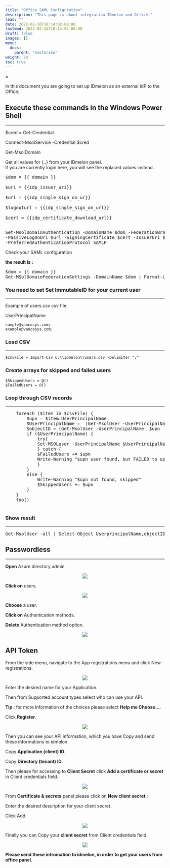 ```yaml
---
title: "Office SAML Configuration"
description: "This page is about integration IDmelon and Office."
lead: ""
date: 2022-02-16T18:14:02-08:00
lastmod: 2022-02-16T18:14:02-08:00
draft: false
images: []
menu:
  docs:
    parent: "ssoforsso"
weight: 29
toc: true
---
```


<div id="_modal" class="modal">
  <span class="close">&times;</span>
  <img class="modal-content" id="img01">
</div>

<p>In this document you are going to set up <span class="code-back">IDmelon</span> as an external IdP to the <span class="code-back">Office</span>.</p>

## Execute these commands in the Windows Power Shell

<hr class="hr-line">

<p><span class="code-back">$cred = Get-Credential</span></p>

<p><span class="code-back">Connect-MsolService -Credential $cred</span></p>

<p>Get-MsolDomain</p>

<p class="note-body">Get all values for <span class="code-back">{..}</span> from your IDmelon panel.</br>
If you are currently login here, you will see the replaced values instead.</p>

<div>
<pre class="code-back">
$dom = {{ domain }} </br>
$uri = {{idp_issuer_uri}} <br>
$url = {{idp_single_sign_on_ur}} <br>
$logouturl = {{idp_single_sign_on_url}} <br>
$cert = {{idp_certificate_download_url}} <br>
</pre>
</div>

<div>
<pre class="code-back">
Set-MsolDomainAuthentication -DomainName $dom -FederationBrandName $dom -Authentication Federated
-PassiveLogOnUri $url -SigningCertificate $cert -IssuerUri $uri -LogOffUri $logouturl
-PreferredAuthenticationProtocol SAMLP</pre>
</div>

<p>Check your SAML configuration</p>

<p style="font-weight:bold;">the result is :</p>

<div>
<pre class="code-back">
$dom = {{ domain }}
Get-MSolDomainFederationSettings -DomainName $dom | Format-List *
</pre>
</div>

### You need to set Set ImmutableID for your current user

<hr class="hr-line">

<p>Example of users.csv csv file:</p>

UserPrincipalName
<div class="code-back">
<code>sample@vancosys.com; </code></br>
<code>example@vancosys.com; </code>
</div>

### Load CSV

<hr class="hr-line">

<div class="code-back">
<code>$csvFile = Import-Csv C:\\idmelon\\users.csv -Delimiter ";"</code>
</div>

### Create arrays for skipped and failed users

<div class="code-back">
<code>$SkippedUsers = @()</code></br>
<code>$FailedUsers = @()</code>
</div>

### Loop through CSV records

<hr class="hr-line">
<pre class="code-back">
    foreach ($item in $csvFile) {
        $upn = $item.UserPrincipalName
        $UserPrincipalName =  (Get-MsolUser -UserPrincipalName  $upn  | select UserPrincipalName).UserPrincipalName
        $objectID = (Get-MsolUser -UserPrincipalName  $upn  | select ObjectId).ObjectId.Guid
        if ($UserPrincipalName) {
            try{
            Set-MSOLuser -UserPrincipalName $UserPrincipalName -ImmutableID $objectID
            } catch {
            $FailedUsers += $upn
            Write-Warning "$upn user found, but FAILED to update."
            }
        }
        else {
            Write-Warning "$upn not found, skipped"
            $SkippedUsers += $upn
        }
    }
    foo()

</pre>

### Show result

<hr class="hr-line">

<pre class="code-back">
Get-MsolUser -all | Select-Object UserprincipalName,objectID,ImmutableID
</pre>

## Passwordless

<hr class="hr-line">

<div class="step-row-container">
  <div class="step-column bullet-container">
    <div class="bullet"></div>
  </div>
  <div class="card-column">
    <div class="step-text" >
      <div class="card-body">
        <p><span style="font-weight:bold;">Open</span> Azure directory admin.</p>
      </div>
    </div>
  </div>
</div>

<div align="center">
    <img src="/images/vendor/sso/office_passless.png" class="doc-img-frame">
</div>

<div class="step-row-container">
  <div class="step-column bullet-container">
    <div class="bullet"></div>
  </div>
  <div class="card-column">
    <div class="step-text" >
      <div class="card-body">
        <p><span style="font-weight:bold;">Click on</span> users.</p>
      </div>
    </div>
  </div>
</div>

<div align="center">
    <img src="/images/vendor/sso/office_passless1.png" class="doc-img-frame">
</div>

<div class="step-row-container">
  <div class="step-column bullet-container">
    <div class="bullet"></div>
  </div>
  <div class="card-column">
    <div class="step-text" >
      <div class="card-body">
        <p><span style="font-weight:bold;">Choose</span> a user.</p>
      </div>
    </div>
  </div>
</div>

<div class="step-row-container">
  <div class="step-column bullet-container">
    <div class="bullet"></div>
  </div>
  <div class="card-column">
    <div class="step-text" >
      <div class="card-body">
        <p><span style="font-weight:bold;">Click on</span> Authentication methods.</p>
      </div>
    </div>
  </div>
</div>

<div class="step-row-container">
  <div class="step-column bullet-container">
    <div class="bullet"></div>
  </div>
  <div class="card-column">
    <div class="step-text" >
      <div class="card-body">
        <p><span style="font-weight:bold;">Delete</span> Authentication method option.</p>
      </div>
    </div>
  </div>
</div>

<div align="center">
    <img src="/images/vendor/sso/office_passless2.png" class="doc-img-frame">
</div>

## API Token

<p>From the side menu, navigate to the <span class="code-back">App registrations</span> menu and click <span class="code-back">New registrations</span>.</p>

<div align="center">
    <img src="/images/vendor/sso/office_token_01.png" class="doc-img-frame">
</div>

<div class="step-row-container">
  <div class="step-column bullet-container">
    <div class="bullet"></div>
  </div>
  <div class="card-column">
    <div class="step-text" >
      <div class="card-body">
        <p>Enter the desired name for your Application.</p>
      </div>
    </div>
  </div>
</div>

<div class="step-row-container">
  <div class="step-column bullet-container">
    <div class="bullet"></div>
  </div>
  <div class="card-column">
    <div class="step-text" >
      <div class="card-body">
        <p>Then from <span class="code-back">Supported account types</span> select who can use your API.</p>
      </div>
    </div>
  </div>
</div>
<div class="mx-3">
<div class="step-row-container">
  <div class="step-column bullet-container">
    <div class="bullet"></div>
  </div>
  <div class="card-column">
    <div class="step-text" >
      <div class="card-body">
        <p><span style="font-weight:bold;">Tip :</span> for more information of the choices please select <span style="font-weight:bold;">Help me Choose...</span>.</p>
      </div>
    </div>
  </div>
</div>
</div>

<div class="step-row-container">
  <div class="step-column bullet-container">
    <div class="bullet"></div>
  </div>
  <div class="card-column">
    <div class="step-text" >
      <div class="card-body">
        <p>Click <span style="font-weight:bold;">Register</span>.</p>
      </div>
    </div>
  </div>
</div>

<div align="center">
    <img src="/images/vendor/sso/office_token_02.png" class="doc-img-frame">
</div>

<p>Then you can see your API information, which you have Copy and send these informations to idmelon.</p>

<div class="step-row-container">
  <div class="step-column bullet-container">
    <div class="bullet"></div>
  </div>
  <div class="card-column">
    <div class="step-text" >
      <div class="card-body">
        <p>Copy <span style="font-weight:bold;">Application (client) ID</span>.</p>
      </div>
    </div>
  </div>
</div>

<div class="step-row-container">
  <div class="step-column bullet-container">
    <div class="bullet"></div>
  </div>
  <div class="card-column">
    <div class="step-text" >
      <div class="card-body">
        <p>Copy <span style="font-weight:bold;">Directory (tenant) ID</span>.</p>
      </div>
    </div>
  </div>
</div>

<p>Then please for accessing to <span style="font-weight:bold;">Client Secret</span> click <span style="font-weight:bold;">Add a certificate or secret</span> in Client credentials field.</p>

<div align="center">
    <img src="/images/vendor/sso/office_token_03.png" class="doc-img-frame">
</div>

<p>From <span style="font-weight:bold;">Certificate & secrets</span> panel please click on <span style="font-weight:bold;">New client secret</span> :</p>

<div class="step-row-container">
  <div class="step-column bullet-container">
    <div class="bullet"></div>
  </div>
  <div class="card-column">
    <div class="step-text" >
      <div class="card-body">
        <p>Enter the desired description for your client secret.</p>
      </div>
    </div>
  </div>
</div>

<div class="step-row-container">
  <div class="step-column bullet-container">
    <div class="bullet"></div>
  </div>
  <div class="card-column">
    <div class="step-text" >
      <div class="card-body">
        <p>Click <span class="code-back">Add</span>.</p>
      </div>
    </div>
  </div>
</div>

<div align="center">
    <img src="/images/vendor/sso/office_token_04.png" class="doc-img-frame">
</div>

<p>Finally you can Copy your <span style="font-weight:bold;">client secret</span> from Client credentials field.</p>

<div align="center">
    <img src="/images/vendor/sso/office_token_05.png" class="doc-img-frame">
</div>

<p class="code-back"><span style="font-weight:bold;">Please send these infromation to idmelon, in order to get your users from office panel.</span></p>
